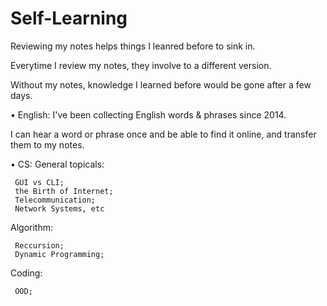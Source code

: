 # Self-Learning

Reviewing my notes helps things I leanred before to sink in. 

Everytime I review my notes, they involve to a different version.

Without my notes, knowledge I learned before would be gone after a few days.

• English:
  I've been collecting English words & phrases since 2014.
  
  I can hear a word or phrase once and be able to find it online, and transfer them to my notes.

• CS:
  General topicals: 
  
     GUI vs CLI; 
     the Birth of Internet; 
     Telecommunication; 
     Network Systems, etc
  
  Algorithm: 
  
     Reccursion; 
     Dynamic Programming;
  
  Coding:
  
     OOD;
  
